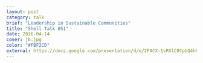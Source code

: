 ```yaml
---
layout: post
category: talk
brief: "Leadership in Sustainable Communities"
title: "Shell Talk 051"
date: 2016-04-14
cover: jb.jpg
color: "#FBF2CD"
external: https://docs.google.com/presentation/d/e/2PACX-1vRXlC8CpbQ4hh2hkUThWFQsiWRCJb49ix33Lj-VfxJlPJXKFctIDoXaN45VDJNfBsJB7W8DMiW-Ru3_/pub?start=false&loop=false&delayms=3000
---
```

